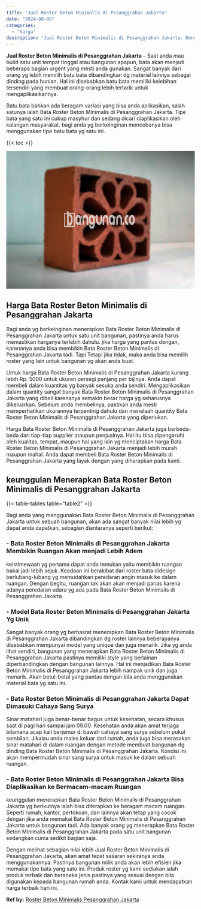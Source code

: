 ```yaml
---
title: "Jual Roster Beton Minimalis di Pesanggrahan Jakarta"
date: "2024-08-08"
categories: 
  - "harga"
description: "Jual Roster Beton Minimalis di Pesanggrahan Jakarta. Dengan melihat sebagian nilai lebih Jual Roster Beton Minimalis di Pesanggrahan Jakarta, akan amat tepat..."
---
```


**Jual Roster Beton Minimalis di Pesanggrahan Jakarta** – Saat anda mau build satu unit tempat tinggal atau bangunan apapun, bata akan menjadi beberapa bagian urgent yang mesti anda gunakan. Sangat banyak dari orang yg lebih memilih batu bata dibandingkan dg material lainnya sebagai dinding pada hunian. Hal ini disebabkan batu bata memiliki kelebihan tersendiri yang membuat orang-orang lebih tertarik untuk mengaplikasikannya.

Batu bata bahkan ada beragam variasi yang bisa anda aplikasikan, salah satunya ialah Bata Roster Beton Minimalis di Pesanggrahan Jakarta. Tipe bata yang satu ini cukup masyhur dan sedang dicari diaplikasikan oleh kalangan masyarakat. bagi anda yg berkeinginan mencobanya bisa menggunakan tipe batu bata yg satu ini.

{{< toc >}}

![Jual Roster Beton Minimalis di Pesanggrahan Jakarta](/images/bata-roster-minimalis-27.png)

## Harga Bata Roster Beton Minimalis di Pesanggrahan Jakarta

Bagi anda yg berkeinginan menerapkan Bata Roster Beton Minimalis di Pesanggrahan Jakarta untuk satu unit bangunan, pastinya anda harus memastikan harganya terlebih dahulu. jika harga yang pantas dengan, karenanya anda bisa membikin Bata Roster Beton Minimalis di Pesanggrahan Jakarta tadi. Tapi Tetapi jika tidak, maka anda bisa memilih roster yang lain untuk bangunan yg akan anda buat.

Untuk harga Bata Roster Beton Minimalis di Pesanggrahan Jakarta kurang lebih Rp. 5000 untuk ukuran persegi panjang per bijinya. Anda dapat membeli dalam kuantitas yg banyak sesuka anda sendiri. Mengaplikasikan dalam quantity sangat banyak Bata Roster Beton Minimalis di Pesanggrahan Jakarta yang dibeli karenanya semakin besar harga yg seharusnya dikeluarkan. Sebelum anda membelinya, pastikan anda mesti memperhatikan ukurannya terpenting dahulu dan menelaah quantity Bata Roster Beton Minimalis di Pesanggrahan Jakarta yang diperlukan.

Harga Bata Roster Beton Minimalis di Pesanggrahan Jakarta juga berbeda-beda dari tiap-tiap supplier ataupun penjualnya. Hal itu bisa dipengaruhi oleh kualitas, tempat, maupun hal yang lain yg menciptakan harga Bata Roster Beton Minimalis di Pesanggrahan Jakarta menjadi lebih murah maupun mahal. Anda dapat membeli Bata Roster Beton Minimalis di Pesanggrahan Jakarta yang layak dengan yang diharapkan pada kami.

## keunggulan Menerapkan Bata Roster Beton Minimalis di Pesanggrahan Jakarta

{{< table-tables table="table2" >}}

Bagi anda yang menggunakan Bata Roster Beton Minimalis di Pesanggrahan Jakarta untuk sebuah bangunan, akan ada sangat banyak nilai lebih yg dapat anda dapatkan, sebagian diantaranya seperti berikut:

### \- Bata Roster Beton Minimalis di Pesanggrahan Jakarta Membikin Ruangan Akan menjadi Lebih Adem

keistimewaan yg pertama dapat anda temukan yaitu membikin ruangan bakal jadi lebih sejuk. Keadaan ini berakibat dari roster bata didesign berlubang-lubang yg memudahkan peredaran angin masuk ke dalam ruangan. Dengan begitu, ruangan tak akan akan menjadi panas karena adanya peredaran udara yg ada pada Bata Roster Beton Minimalis di Pesanggrahan Jakarta.

### \- Model Bata Roster Beton Minimalis di Pesanggrahan Jakarta Yg Unik

Sangat banyak orang yg berhasrat menerapkan Bata Roster Beton Minimalis di Pesanggrahan Jakarta dibandingkan dg roster lainnya beberapanya disebabkan mempunyai model yang unique dan juga menarik. Jika yg anda lihat sendiri, bangunan yang menerapkan Bata Roster Beton Minimalis di Pesanggrahan Jakarta pastinya memiliki style yang berlainan diperbandingkan dengan bangunan lainnya. Hal ini menjadikan Bata Roster Beton Minimalis di Pesanggrahan Jakarta lebih nampak unik dan juga menarik. Akan betul-betul yang pantas dengan bila anda menggunakan material bata yg satu ini.

### \- Bata Roster Beton Minimalis di Pesanggrahan Jakarta Dapat Dimasuki Cahaya Sang Surya

Sinar matahari juga benar-benar bagus untuk kesehatan, secara khusus saat di pagi hari sampai jam 09.00. Kesehatan anda akan amat terjaga bilamana acap kali berjemur di bawah cahaya sang surya sebelum pukul sembilan. Jikalau anda males keluar dari rumah, anda juga bisa merasakan sinar matahari di dalam ruangan dengan metode membuat bangunan dg dinding Bata Roster Beton Minimalis di Pesanggrahan Jakarta. Kondisi ini akan mempermudah sinar sang surya untuk masuk ke dalam sebuah ruangan.

### \- Bata Roster Beton Minimalis di Pesanggrahan Jakarta Bisa Diaplikasikan ke Bermacam-macam Ruangan

keunggulan menerapkan Bata Roster Beton Minimalis di Pesanggrahan Jakarta yg berikutnya ialah bisa diterapkan ke beragam macam ruangan. Seperti rumah, kantor, pertokoan, dan lainnya akan tetap yang cocok dengan jika anda memakai Bata Roster Beton Minimalis di Pesanggrahan Jakarta untuk bangunan tadi. Ada banyak orang yg menerapkan Bata Roster Beton Minimalis di Pesanggrahan Jakarta pada satu unit bangunan sedangkan cuma sedikit bagian saja.

Dengan melihat sebagian nilai lebih Jual Roster Beton Minimalis di Pesanggrahan Jakarta, akan amat tepat sasaran sekiranya anda menggunakannya. Pastinya bangunan milik anda akan lebih efisien jika memakai tipe bata yang satu ini. Produk roster yg kami sediakan ialah produk terbaik dan beraneka jenis pastinya yang sesuai dengan bila digunakan kepada bangunan rumah anda. Kontak kami untuk mendapatkan harga terbaik hari ini.

**Ref by:** [Roster Beton Minimalis Pesanggrahan Jakarta](https://id.wikipedia.org/wiki/Roster)
